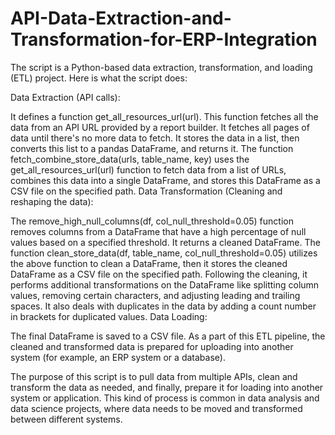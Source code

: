 # API-Data-Extraction-and-Transformation-for-ERP-Integration

The script is a Python-based data extraction, transformation, and loading (ETL) project. Here is what the script does:

Data Extraction (API calls):

It defines a function get_all_resources_url(url). This function fetches all the data from an API URL provided by a report builder. It fetches all pages of data until there's no more data to fetch. It stores the data in a list, then converts this list to a pandas DataFrame, and returns it.
The function fetch_combine_store_data(urls, table_name, key) uses the get_all_resources_url(url) function to fetch data from a list of URLs, combines this data into a single DataFrame, and stores this DataFrame as a CSV file on the specified path.
Data Transformation (Cleaning and reshaping the data):

The remove_high_null_columns(df, col_null_threshold=0.05) function removes columns from a DataFrame that have a high percentage of null values based on a specified threshold. It returns a cleaned DataFrame.
The function clean_store_data(df, table_name, col_null_threshold=0.05) utilizes the above function to clean a DataFrame, then it stores the cleaned DataFrame as a CSV file on the specified path.
Following the cleaning, it performs additional transformations on the DataFrame like splitting column values, removing certain characters, and adjusting leading and trailing spaces.
It also deals with duplicates in the data by adding a count number in brackets for duplicated values.
Data Loading:

The final DataFrame is saved to a CSV file.
As a part of this ETL pipeline, the cleaned and transformed data is prepared for uploading into another system (for example, an ERP system or a database).

The purpose of this script is to pull data from multiple APIs, clean and transform the data as needed, and finally, prepare it for loading into another system or application. This kind of process is common in data analysis and data science projects, where data needs to be moved and transformed between different systems.
